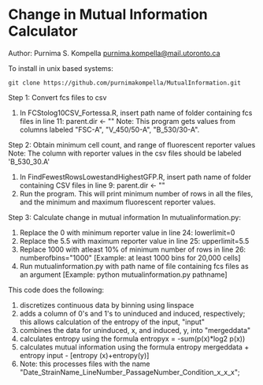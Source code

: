 Change in Mutual Information Calculator
===
Author: Purnima S. Kompella purnima.kompella@mail.utoronto.ca

To install in unix based systems:

```
git clone https://github.com/purnimakompella/MutualInformation.git
```

Step 1: Convert fcs files to csv
1) In FCStolog10CSV_Fortessa.R, insert path name of folder containing fcs files in line 11: parent.dir <- ""
Note: This program gets values from columns labeled "FSC-A", "V_450/50-A", "B_530/30-A". 

Step 2: Obtain minimum cell count, and range of fluorescent reporter values
Note: The column with reporter values in the csv files should be labeled 'B_530_30.A'
1) In FindFewestRowsLowestandHighestGFP.R, insert path name of folder containing CSV files in line 9: parent.dir <- ""
2) Run the program. This will print minimum number of rows in all the files, and the minimum and maximum fluorescent reporter values.

Step 3: Calculate change in mutual information
In mutualinformation.py:
1) Replace the 0 with minimum reporter value in line 24: lowerlimit=0
2) Replace the 5.5 with maximum reporter value in line 25: upperlimit=5.5
3) Replace 1000 with atleast 10% of minimum number of rows in line 26: numberofbins="1000" [Example: at least 1000 bins for 20,000 cells]
4) Run mutualinformation.py with path name of file containing fcs files as an argument [Example: python mutualinformation.py pathname]

This code does the following: 
1) discretizes continuous data by binning using linspace
2) adds a column of 0's and 1's to uninduced and induced, respectively; this allows calculation of the entropy of the input, "input"
3) combines the data for uninduced, x, and induced, y, into "mergeddata"
4) calculates entropy using the formula entropyx = -sum(p(x)*log2 p(x))
5) calculates mutual information using the formula entropy mergeddata + entropy input - [entropy (x)+entropy(y)]
6) Note: this processes files with the name "Date_StrainName_LineNumber_PassageNumber_Condition_x_x_x"; 



